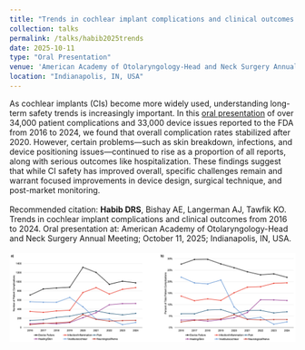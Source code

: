 ```yaml
---	
title: "Trends in cochlear implant complications and clinical outcomes from 2016 to 2024"
collection: talks	
permalink: /talks/habib2025trends
date: 2025-10-11
type: "Oral Presentation"
venue: 'American Academy of Otolaryngology-Head and Neck Surgery Annual Meeting'
location: "Indianapolis, IN, USA"
---	
```

As cochlear implants (CIs) become more widely used, understanding long-term safety trends is increasingly important. In this [oral presentation](https://danielrshabib.github.io/files/habib2025trends-presentation.pdf) of over 34,000 patient complications and 33,000 device issues reported to the FDA from 2016 to 2024, we found that overall complication rates stabilized after 2020. However, certain problems—such as skin breakdown, infections, and device positioning issues—continued to rise as a proportion of all reports, along with serious outcomes like hospitalization. These findings suggest that while CI safety has improved overall, specific challenges remain and warrant focused improvements in device design, surgical technique, and post-market monitoring.
<br><br>
Recommended citation: **Habib DRS**, Bishay AE, Langerman AJ, Tawfik KO. Trends in cochlear implant complications and clinical outcomes from 2016 to 2024. Oral presentation at: American Academy of Otolaryngology-Head and Neck Surgery Annual Meeting; October 11, 2025; Indianapolis, IN, USA. 
<br><br>
![Line graph of Number (a) and Percent (b) of Top Patient Complication Themes from 2016 to 2024](../images/habib2025trends.png)

